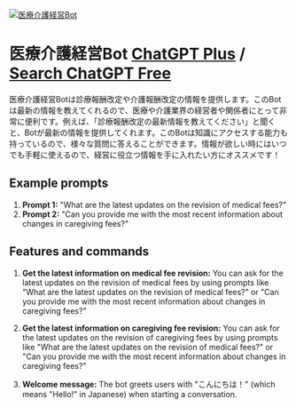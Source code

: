 
[![医療介護経営Bot](https://files.oaiusercontent.com/file-uXlDzJO3lohFTs4rSsTz2pQK?se=2123-10-16T22%3A25%3A21Z&sp=r&sv=2021-08-06&sr=b&rscc=max-age%3D31536000%2C%20immutable&rscd=attachment%3B%20filename%3D%25E3%2583%2595%25E3%2582%259A%25E3%2583%25AD%25E3%2583%2595%25E3%2582%25A3%25E3%2583%25BC%25E3%2583%25AB%25E5%2586%2599%25E7%259C%259F.jpeg&sig=%2BmNanQ2rtGhDlKbYXPlBYvkG4LJ5S1Jb04dRrBYu6bg%3D)](https://chat.openai.com/g/g-QLErv8Yw8-yi-liao-jie-hu-jing-ying-bot)

# 医療介護経営Bot [ChatGPT Plus](https://chat.openai.com/g/g-QLErv8Yw8-yi-liao-jie-hu-jing-ying-bot) / [Search ChatGPT Free](https://gptcall.net/index.html#/?search=%E5%8C%BB%E7%99%82%E4%BB%8B%E8%AD%B7%E7%B5%8C%E5%96%B6Bot)

医療介護経営Botは診療報酬改定や介護報酬改定の情報を提供します。このBotは最新の情報を教えてくれるので、医療や介護業界の経営者や関係者にとって非常に便利です。例えば、「診療報酬改定の最新情報を教えてください」と聞くと、Botが最新の情報を提供してくれます。このBotは知識にアクセスする能力も持っているので、様々な質問に答えることができます。情報が欲しい時にはいつでも手軽に使えるので、経営に役立つ情報を手に入れたい方にオススメです！

## Example prompts

1. **Prompt 1:** "What are the latest updates on the revision of medical fees?"
2. **Prompt 2:** "Can you provide me with the most recent information about changes in caregiving fees?"

## Features and commands

1. **Get the latest information on medical fee revision:** You can ask for the latest updates on the revision of medical fees by using prompts like "What are the latest updates on the revision of medical fees?" or "Can you provide me with the most recent information about changes in caregiving fees?"

2. **Get the latest information on caregiving fee revision:** You can ask for the latest updates on the revision of caregiving fees by using prompts like "What are the latest updates on the revision of medical fees?" or "Can you provide me with the most recent information about changes in caregiving fees?"

3. **Welcome message:** The bot greets users with "こんにちは！" (which means "Hello!" in Japanese) when starting a conversation.


